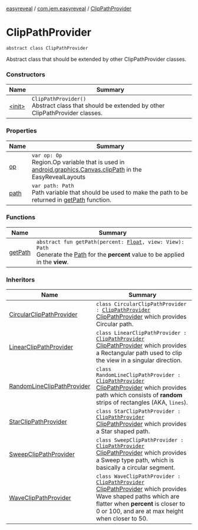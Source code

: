 [easyreveal](../../index.md) / [com.jem.easyreveal](../index.md) / [ClipPathProvider](./index.md)

# ClipPathProvider

`abstract class ClipPathProvider`

Abstract class that should be extended by other ClipPathProvider classes.

### Constructors

| Name | Summary |
|---|---|
| [&lt;init&gt;](-init-.md) | `ClipPathProvider()`<br>Abstract class that should be extended by other ClipPathProvider classes. |

### Properties

| Name | Summary |
|---|---|
| [op](op.md) | `var op: Op`<br>Region.Op variable that is used in [android.graphics.Canvas.clipPath](#) in the EasyRevealLayouts |
| [path](path.md) | `var path: Path`<br>Path variable that should be used to make the path to be returned in [getPath](get-path.md) function. |

### Functions

| Name | Summary |
|---|---|
| [getPath](get-path.md) | `abstract fun getPath(percent: `[`Float`](https://kotlinlang.org/api/latest/jvm/stdlib/kotlin/-float/index.html)`, view: View): Path`<br>Generate the [Path](#) for the **percent** value to be applied in the **view**. |

### Inheritors

| Name | Summary |
|---|---|
| [CircularClipPathProvider](../../com.jem.easyreveal.clippathproviders/-circular-clip-path-provider/index.md) | `class CircularClipPathProvider : `[`ClipPathProvider`](./index.md)<br>[ClipPathProvider](./index.md) which provides Circular path. |
| [LinearClipPathProvider](../../com.jem.easyreveal.clippathproviders/-linear-clip-path-provider/index.md) | `class LinearClipPathProvider : `[`ClipPathProvider`](./index.md)<br>[ClipPathProvider](./index.md) which provides a Rectangular path used to clip the view in a singular direction. |
| [RandomLineClipPathProvider](../../com.jem.easyreveal.clippathproviders/-random-line-clip-path-provider/index.md) | `class RandomLineClipPathProvider : `[`ClipPathProvider`](./index.md)<br>[ClipPathProvider](./index.md) which provides path which consists of **random** strips of rectangles (AKA, `lines`). |
| [StarClipPathProvider](../../com.jem.easyreveal.clippathproviders/-star-clip-path-provider/index.md) | `class StarClipPathProvider : `[`ClipPathProvider`](./index.md)<br>[ClipPathProvider](./index.md) which provides a Star shaped path. |
| [SweepClipPathProvider](../../com.jem.easyreveal.clippathproviders/-sweep-clip-path-provider/index.md) | `class SweepClipPathProvider : `[`ClipPathProvider`](./index.md)<br>[ClipPathProvider](./index.md) which provides a Sweep type path, which is basically a circular segment. |
| [WaveClipPathProvider](../../com.jem.easyreveal.clippathproviders/-wave-clip-path-provider/index.md) | `class WaveClipPathProvider : `[`ClipPathProvider`](./index.md)<br>[ClipPathProvider](./index.md) which provides Wave shaped paths which are flatter when **percent** is closer to 0 or 100, and are at max height when closer to 50. |
